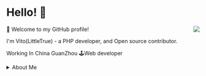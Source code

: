 # Hello! 👋

<img align="right" src="https://github-readme-stats.vercel.app/api?username=LittleTrue&show_icons=true&icon_color=805AD5&text_color=718096&bg_color=ffffff&hide_title=true" />

🎉 Welcome to my GitHub profile!

I'm Vito(LittleTrue) - a PHP developer, and Open source contributor. 

Working In China GuanZhou 🕹Web developer 

<details>
<summary>About Me </summary>
simple blog there: https://www.littletrue.cn/
</details>
